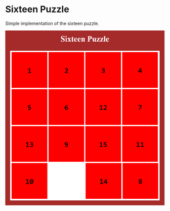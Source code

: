 # Sixteen Puzzle
Simple implementation of the sixteen puzzle.


![Sixteen Puzzle](/sample.png?raw=true)
